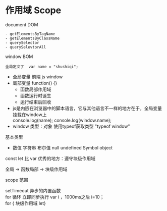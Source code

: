 # 作用域 Scope
document DOM 

    - getElementsByTagName
    - getElementsByClassName
    - querySelector
    - querySelevtorAll

window BOM

    全局定义了  var name = "shushiqi";

- 全局变量 前端 js window  
- 局部变量 function() {}
    - 函数局部作用域
    - 函数运行时诞生
    - 运行结束后回收
- js是内嵌在浏览器中的脚本语言，它与其他语言不一样的地方在于，全局变量挂载在window上    
console.log(name); console.log(window.name);
- window 类型：对象
    使用typeof获取类型 "typeof window"

基本类型

- 数值 字符串 布尔值 null undefined Symbol object

const let 比 var 优秀的地方：遵守块级作用域

全局 -> 函数局部 -> 块级作用域

scope 范围

setTimeout 异步的内置函数   
for 循环 立即同步执行
var i ，1000ms之后 i=10；   
 for { 块级作用域 let} 
